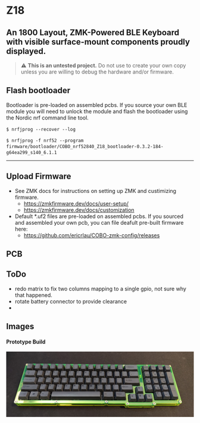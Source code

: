 # Z18

## An 1800 Layout, ZMK-Powered BLE Keyboard with visible surface-mount components proudly displayed.

> :warning: **This is an untested project.** Do not use to create your own copy unless you are willing to debug the hardware and/or firmware.

## Flash bootloader

Bootloader is pre-loaded on assembled pcbs. If you source your own BLE module you will need to unlock the module and flash the bootloader using the Nordic nrf command line tool.

```
$ nrfjprog --recover --log
```

```
$ nrfjprog -f nrf52 --program firmware/bootloader/COBO_nrf52840_Z18_bootloader-0.3.2-184-g64ea299_s140_6.1.1
```

---

## Upload Firmware

- See ZMK docs for instructions on setting up ZMK and custimizing firmware.
  - https://zmkfirmware.dev/docs/user-setup/
  - https://zmkfirmware.dev/docs/customization
- Default \*.uf2 files are pre-loaded on assembled pcbs. If you sourced and assembled your own pcb, you can file deafult pre-built firmware here:
  - https://github.com/ericrlau/COBO-zmk-config/releases

## PCB

## ToDo

- redo matrix to fix two columns mapping to a single gpio, not sure why that happened. 
- rotate battery connector to provide clearance
- 

## Images

#### Prototype Build
!["First Proto Build"](images/first_proto.jpg)

